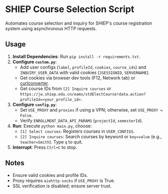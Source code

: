 # SHIEP Course Selection Script

Automates course selection and inquiry for SHIEP's course registration system using asynchronous HTTP requests.

## Usage
1. **Install Dependencies**: Run `pip install -r requirements.txt`.
2. **Configure `custom.py`**:
   - Add user configs (`label`, `profileId`, `cookies`, `course_ids`) and `INQUIRY_USER_DATA` with valid cookies (`JSESSIONID`, `SERVERNAME`).
   - Get cookies via browser dev tools (F12, Network tab) or [curlconverter](https://curlconverter.com/).
   - Get course IDs from `[2] Inquire courses` or `https://jw.shiep.edu.cn/eams/stdElectCourse!data.action?profileId=<your_profile_id>`.
3. **Configure `config.py`**:
   - Set `USE_PROXY` and `proxies` if using a VPN; otherwise, set `USE_PROXY = False`.
   - Verify `ENROLLMENT_DATA_API_PARAMS` (`projectId`, `semesterId`).
4. **Run**: Execute `python main.py`, choose:
   - `[1] Select courses`: Registers courses in `USER_CONFIGS`.
   - `[2] Inquire courses`: Search courses by keyword or `key=value` (e.g., `teacher=Smith`). Type `q` to quit.
5. **Interrupt**: Press `Ctrl+C` to stop.

## Notes
- Ensure valid cookies and profile IDs.
- Proxy requires `aiohttp-socks` if `USE_PROXY` is True.
- SSL verification is disabled; ensure server trust.